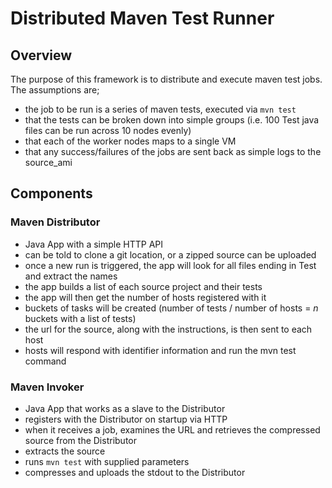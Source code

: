 # Distributed Maven Test Runner

## Overview

The purpose of this framework is to distribute and execute maven test jobs.  The assumptions are;
- the job to be run is a series of maven tests, executed via ```mvn test```
- that the tests can be broken down into simple groups (i.e. 100 Test java files can be run across 10 nodes evenly)
- that each of the worker nodes maps to a single VM
- that any success/failures of the jobs are sent back as simple logs to the source_ami

## Components

### Maven Distributor

- Java App with a simple HTTP API
- can be told to clone a git location, or a zipped source can be uploaded
- once a new run is triggered, the app will look for all files ending in Test and extract the names
- the app builds a list of each source project and their tests
- the app will then get the number of hosts registered with it
- buckets of tasks will be created (number of tests / number of hosts = _n_ buckets with a list of tests)
- the url for the source, along with the instructions, is then sent to each host
- hosts will respond with identifier information and run the mvn test command

### Maven Invoker

- Java App that works as a slave to the Distributor
- registers with the Distributor on startup via HTTP
- when it receives a job, examines the URL and retrieves the compressed source from the Distributor
- extracts the source
- runs ```mvn test``` with supplied parameters
- compresses and uploads the stdout to the Distributor
